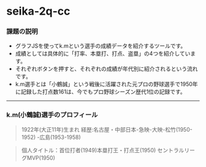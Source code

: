 # seika-2q-cc

### 課題の説明
- グラフJSを使ってk.mという選手の成績データを紹介するツールです。
- 成績としては具体的に「打率、本塁打、打点、盗塁」の4つを紹介しています。
- それぞれボタンを押すと、それぞれの成績が年代別に紹介されるという流れです。
- k.m選手とは「小鶴誠」という戦後に活躍された元プロの野球選手で1950年に記録した打点数161は、今でもプロ野球シーズン歴代1位の記録です。
--- 
### k.m(小鶴誠)選手のプロフィール
 > 1922年(大正11年)生まれ
 > 経歴:名古屋・中部日本-急映-大映-松竹(1950-1952)
   -広島(1953-1958)

 > 個人タイトル：首位打者(1949)本塁打王・打点王(1950) セントラルリーグMVP(1950)